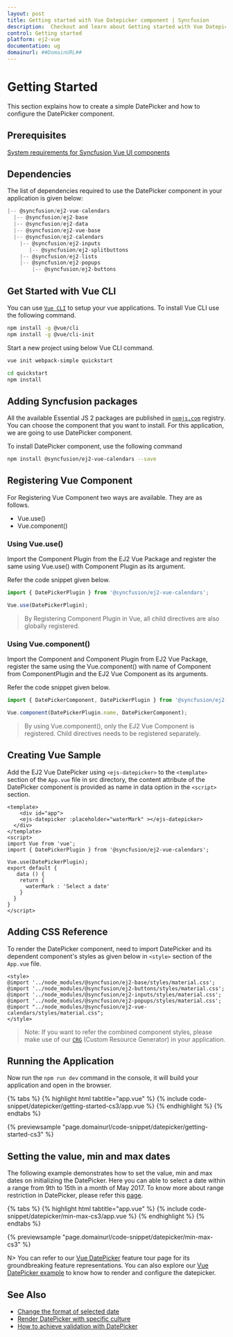 ```yaml
---
layout: post
title: Getting started with Vue Datepicker component | Syncfusion
description:  Checkout and learn about Getting started with Vue Datepicker component of Syncfusion Essential JS 2 and more details.
control: Getting started 
platform: ej2-vue
documentation: ug
domainurl: ##DomainURL##
---
```


# Getting Started

This section explains how to create a simple DatePicker and how to configure the DatePicker component.

## Prerequisites

[System requirements for Syncfusion Vue UI components](https://ej2.syncfusion.com/vue/documentation/system-requirements/)

## Dependencies

The list of dependencies required to use the DatePicker component in your application is given below:

```javascript
|-- @syncfusion/ej2-vue-calendars
  |-- @syncfusion/ej2-base
  |-- @syncfusion/ej2-data
  |-- @syncfusion/ej2-vue-base
  |-- @syncfusion/ej2-calendars
    |-- @syncfusion/ej2-inputs
       |-- @syncfusion/ej2-splitbuttons
    |-- @syncfusion/ej2-lists
    |-- @syncfusion/ej2-popups
        |-- @syncfusion/ej2-buttons
```

## Get Started with Vue CLI

You can use [`Vue CLI`](https://github.com/vuejs/vue-cli) to setup your vue applications. To install Vue CLI use the following command.

```bash
npm install -g @vue/cli
npm install -g @vue/cli-init
```

Start a new project using below Vue CLI command.

```bash
vue init webpack-simple quickstart

cd quickstart
npm install

```

## Adding Syncfusion packages

All the available Essential JS 2 packages are published in [`npmjs.com`](https://www.npmjs.com/~syncfusionorg) registry. You can choose the component that you want to install. For this application, we are going to use DatePicker component.

To install DatePicker component, use the following command

```bash
npm install @syncfusion/ej2-vue-calendars --save
```

## Registering Vue Component

For Registering Vue Component two ways are available. They are as follows.
* Vue.use()
* Vue.component()

### Using Vue.use()

Import the Component Plugin from the EJ2 Vue Package and register the same using Vue.use() with Component Plugin as its argument.

Refer the code snippet given below.

```ts
import { DatePickerPlugin } from '@syncfusion/ej2-vue-calendars';

Vue.use(DatePickerPlugin);
```

> By Registering Component Plugin in Vue, all child directives are also globally registered.

### Using Vue.component()

Import the Component and Component Plugin from EJ2 Vue Package, register the same using the Vue.component() with name of Component from ComponentPlugin and the EJ2 Vue Component as its arguments.

Refer the code snippet given below.

```ts
import { DatePickerComponent, DatePickerPlugin } from '@syncfusion/ej2-vue-calendars';

Vue.component(DatePickerPlugin.name, DatePickerComponent);
```

> By using Vue.component(), only the EJ2 Vue Component is registered. Child directives needs to be registered separately.

## Creating Vue Sample

Add the EJ2 Vue DatePicker using `<ejs-datepicker>` to the `<template>` section of the `App.vue` file in src directory, the content attribute of the DatePicker component is provided as name in data option in the `<script>` section.

```
<template>
    <div id="app">
    <ejs-datepicker :placeholder="waterMark" ></ejs-datepicker>
  </div>
</template>
<script>
import Vue from 'vue';
import { DatePickerPlugin } from '@syncfusion/ej2-vue-calendars';

Vue.use(DatePickerPlugin);
export default {
   data () {
    return {
      waterMark : 'Select a date'
    }
  }
}
</script>
```

## Adding CSS Reference

To render the DatePicker component, need to import DatePicker and its dependent component's styles as given below in `<style>` section of the `App.vue` file.

```
<style>
@import '../node_modules/@syncfusion/ej2-base/styles/material.css';
@import '../node_modules/@syncfusion/ej2-buttons/styles/material.css';
@import '../node_modules/@syncfusion/ej2-inputs/styles/material.css';
@import '../node_modules/@syncfusion/ej2-popups/styles/material.css';
@import "../node_modules/@syncfusion/ej2-vue-calendars/styles/material.css";
</style>
```

>Note: If you want to refer the combined component styles, please make use of our [`CRG`](https://crg.syncfusion.com/) (Custom Resource Generator) in your application.

## Running the Application

Now run the `npm run dev` command in the console, it will build your application and open in the browser.

{% tabs %}
{% highlight html tabtitle="app.vue" %}
{% include code-snippet/datepicker/getting-started-cs3/app.vue %}
{% endhighlight %}
{% endtabs %}
        
{% previewsample "page.domainurl/code-snippet/datepicker/getting-started-cs3" %}

## Setting the value, min and max dates

The following example demonstrates how to set the value, min and max dates on initializing the DatePicker. Here you can able to select a date within a range from 9th to 15th in a month of May 2017. To know more about range restriction in DatePicker, please refer this [page](./date-range).

{% tabs %}
{% highlight html tabtitle="app.vue" %}
{% include code-snippet/datepicker/min-max-cs3/app.vue %}
{% endhighlight %}
{% endtabs %}
        
{% previewsample "page.domainurl/code-snippet/datepicker/min-max-cs3" %}

N> You can refer to our [Vue DatePicker](https://www.syncfusion.com/vue-ui-components/vue-datepicker) feature tour page for its groundbreaking feature representations. You can also explore our [Vue DatePicker example](https://ej2.syncfusion.com/vue/demos/#/material/datepicker/default.html) to know how to render and configure the datepicker.

## See Also

* [Change the format of selected date](./date-format)
* [Render DatePicker with specific culture](./globalization)
* [How to achieve validation with DatePicker](./how-to/client-side-validation)
